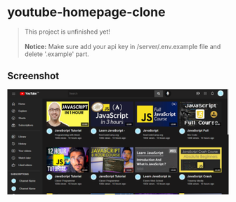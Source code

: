 # youtube-homepage-clone

> This project is unfinished yet! <br><br>
> <b>Notice:</b> Make sure add your api key in /server/.env.example file and delete '.example' part.

## Screenshot

![](https://github.com/cnryzgn/youtube-homepage-clone/blob/main/screenshot/screenshot.png)
